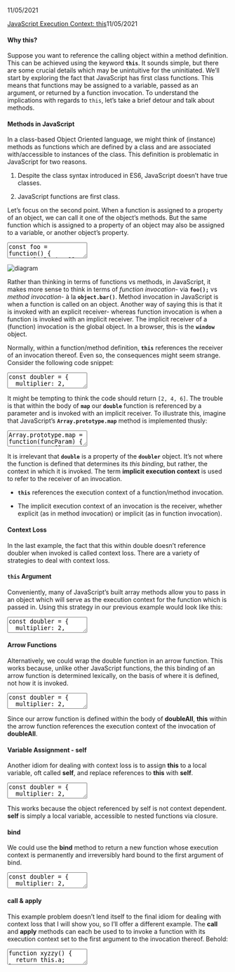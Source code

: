 11/05/2021
<div>
<a class="article_link" href="#js_exec_ctx">JavaScript Execution Context: this</a><time datetime="2021-11-05">11/05/2021</time>
<article id="js_exec_ctx" loading="lazy">


#### Why this?

Suppose you want to reference the calling object within a method definition. This can be achieved using the keyword **`this`**. It sounds simple, but there are some crucial details which may be unintuitive for the uninitiated. We’ll start by exploring the fact that JavaScript has first class functions. This means that functions may be assigned to a variable, passed as an argument, or returned by a function invocation. To understand the implications with regards to `this`, let’s take a brief detour and talk about methods.

#### Methods in JavaScript

In a class-based Object Oriented language, we might think of (instance) methods as functions which are defined by a class and are associated with/accessible to instances of the class. This definition is problematic in JavaScript for two reasons.

1. Despite the class syntax introduced in ES6, JavaScript doesn’t have true classes.

2. JavaScript functions are first class.

Let’s focus on the second point. When a function is assigned to a property of an object, we can call it one of the object’s methods. But the same function which is assigned to a property of an object may also be assigned to a variable, or another object’s property.

<textarea>
const foo = function() {
  console.log('Hello, World!');
}

const object = { bar: foo };

foo();        // prints Hello, World!
object.bar(); // prints Hello, World!
</textarea>
![diagram](images/1.svg)

Rather than thinking in terms of functions vs methods, in JavaScript, it makes more sense to think in terms of *function invocation*- via **`foo();`** vs *method invocation*- à la **`object.bar()`**. Method invocation in JavaScript is when a function is called on an object. Another way of saying this is that it is invoked with an explicit receiver- whereas function invocation is when a function is invoked with an implicit receiver. The implicit receiver of a (function) invocation is the global object. In a browser, this is the **`window`** object.

Normally, within a function/method definition, **`this`** references the receiver of an invocation thereof. Even so, the consequences might seem strange. Consider the following code snippet:

<textarea>
const doubler = {
  multiplier: 2,

  double: function(n) {
    return n * this.multiplier; // n * undefined => NaN
  },

  doubleAll: function(numbers) {
    return numbers.map(this.double);
  },
};

doubler.doubleAll([1, 2, 3]); // returns [NaN, NaN, NaN]
</textarea>
<br>

It might be tempting to think the code should return `[2, 4, 6]`. The trouble is that within the body of **`map`** our **`double`** function is referenced by a parameter and is invoked with an implicit receiver. To illustrate this, imagine that JavaScript’s **`Array.prototype.map`** method is implemented thusly:

<textarea>
Array.prototype.map = function(funcParam) {
  newArray = [];

  this.forEach(item => {
    newArray.push(funcParam(item)); // function invocation
  });               // ^^^ funcParam invoked with an implicit receiver

  return newArray;
};
</textarea>
<br>

It is irrelevant that **`double`** is a property of the **`doubler`** object. It’s not where the function is defined that determines its *this binding*, but rather, the context in which it is invoked. The term **implicit execution context** is used to refer to the receiver of an invocation.

- **`this`** references the execution context of a function/method invocation.

- The implicit execution context of an invocation is the receiver, whether explicit (as in method invocation) or implicit (as in function invocation).

#### Context Loss

In the last example, the fact that this within double doesn’t reference doubler when invoked is called context loss. There are a variety of strategies to deal with context loss. 

#### **`this`** Argument

Conveniently, many of JavaScript’s built array methods allow you to pass in an object which will serve as the execution context for the function which is passed in. Using this strategy in our previous example would look like this: 

<textarea>
const doubler = {
  multiplier: 2,

  double: function(n) {
    return n * this.multiplier;
  },

  doubleAll: function(numbers) {
    return numbers.map(this.double, this); // <= this argument
  },
};

doubler.doubleAll([1, 2, 3]); // returns [2, 4, 6]
</textarea>

#### Arrow Functions

Alternatively, we could wrap the double function in an arrow function. This works because, unlike other JavaScript functions, the this binding of an arrow function is determined lexically, on the basis of where it is defined, not how it is invoked.

<textarea>
const doubler = {
  multiplier: 2,

  double: function(n) {
    return n * this.multiplier;
  },

  doubleAll: function(numbers) {
    return numbers.map(n => this.double(n)); // <= arrow function
  },
};

doubler.doubleAll([1, 2, 3]); // returns [2, 4, 6]
</textarea>
<br />

Since our arrow function is defined within the body of **doubleAll**, **this** within the arrow function references the execution context of the invocation of **doubleAll**.

#### Variable Assignment - self

Another idiom for dealing with context loss is to assign **this** to a local variable, oft called **self**, and replace references to **this** with **self**.

<textarea>
const doubler = {
  multiplier: 2,

  double: function(n) {
    return n * this.multiplier;
  },

  doubleAll: function(numbers) {
    const self = this;
    return numbers.map(function(n) {
      return self.double(n);
    });
  },
};

doubler.doubleAll([1, 2, 3]); // returns [2, 4, 6]
</textarea>
<br />

This works because the object referenced by self is not context dependent. **self** is simply a local variable, accessible to nested functions via closure.

#### bind

We could use the **bind** method to return a new function whose execution context is permanently and irreversibly hard bound to the first argument of bind.

<textarea>
const doubler = {
  multiplier: 2,

  double: function(n) {
    return n * this.multiplier;
  },

  doubleAll: function(numbers) {
    const self = this;
    return numbers.map(this.double.bind(this));
  },
};

doubler.doubleAll([1, 2, 3]); // returns [2, 4, 6]
</textarea>

#### call & apply

This example problem doesn’t lend itself to the final idiom for dealing with context loss that I will show you, so I’ll offer a different example. The **call** and **apply** methods can each be used to to invoke a function with its execution context set to the first argument to the invocation thereof. Behold:

<textarea>
function xyzzy() {
  return this.a;
}

foo = { a: 5 };

xyzzy.call(foo); // returns 5
</textarea>

</article>
</div>
